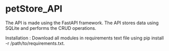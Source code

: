 # petStore_API

The API is made using the FastAPI framework.
The API stores data using SQLite and performs the CRUD operations.

Installation : Download all modules in requirements text file using pip install -r /path/to/requirements.txt.
